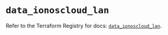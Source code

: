 # `data_ionoscloud_lan`

Refer to the Terraform Registry for docs: [`data_ionoscloud_lan`](https://registry.terraform.io/providers/ionos-cloud/ionoscloud/6.4.18/docs/data-sources/lan).
